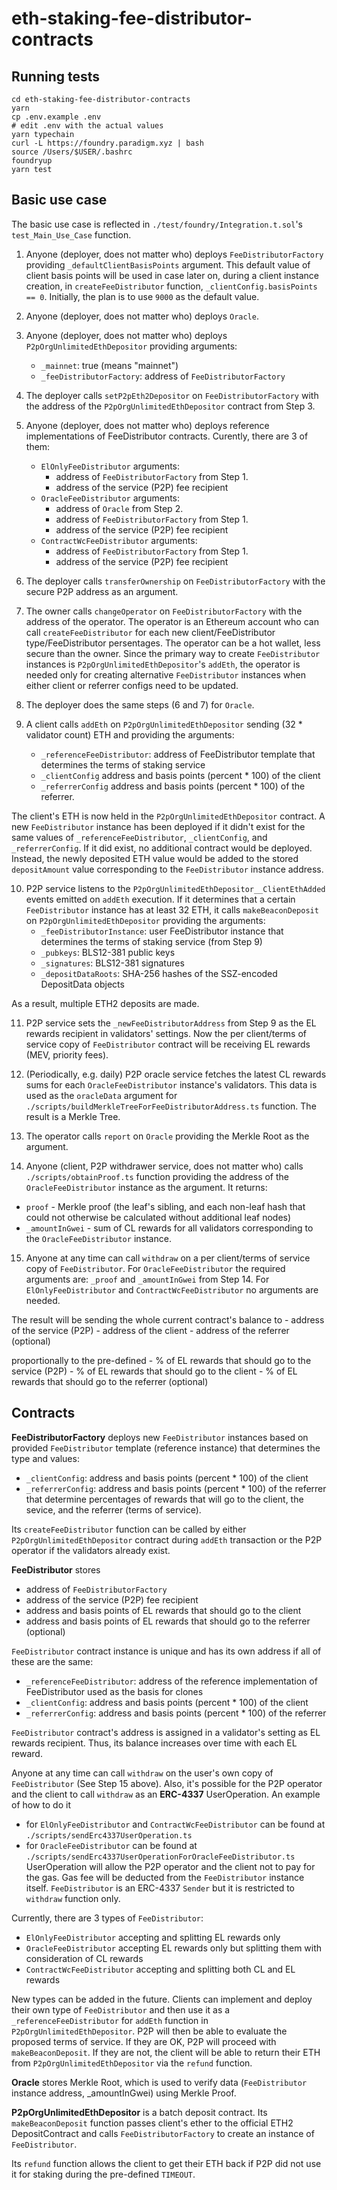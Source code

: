 # eth-staking-fee-distributor-contracts

## Running tests

```shell
cd eth-staking-fee-distributor-contracts
yarn
cp .env.example .env
# edit .env with the actual values
yarn typechain
curl -L https://foundry.paradigm.xyz | bash
source /Users/$USER/.bashrc
foundryup
yarn test
```

## Basic use case
The basic use case is reflected in `./test/foundry/Integration.t.sol`'s `test_Main_Use_Case` function.

1. Anyone (deployer, does not matter who) deploys `FeeDistributorFactory` providing `_defaultClientBasisPoints` argument.
This default value of client basis points will be used in case later on, during a client instance creation, in `createFeeDistributor` function, `_clientConfig.basisPoints == 0`.
Initially, the plan is to use `9000` as the default value.


2. Anyone (deployer, does not matter who) deploys `Oracle`.


3. Anyone (deployer, does not matter who) deploys `P2pOrgUnlimitedEthDepositor` providing arguments:
   - `_mainnet`: true (means "mainnet")
   - `_feeDistributorFactory`: address of `FeeDistributorFactory`


4. The deployer calls `setP2pEth2Depositor` on `FeeDistributorFactory` with the address of the `P2pOrgUnlimitedEthDepositor` contract from Step 3.


5. Anyone (deployer, does not matter who) deploys reference implementations of FeeDistributor contracts. Curently, there are 3 of them:
   - `ElOnlyFeeDistributor`
     arguments:
       - address of `FeeDistributorFactory` from Step 1.
       - address of the service (P2P) fee recipient
   - `OracleFeeDistributor`
     arguments:
       - address of `Oracle` from Step 2.
       - address of `FeeDistributorFactory` from Step 1.
       - address of the service (P2P) fee recipient
   - `ContractWcFeeDistributor`
   arguments:
     - address of `FeeDistributorFactory` from Step 1.
     - address of the service (P2P) fee recipient


6. The deployer calls `transferOwnership` on `FeeDistributorFactory` with the secure P2P address as an argument.


7. The owner calls `changeOperator` on `FeeDistributorFactory` with the address of the operator. 
The operator is an Ethereum account who can call `createFeeDistributor` for each new client/FeeDistributor type/FeeDistributor persentages.
The operator can be a hot wallet, less secure than the owner. 
Since the primary way to create `FeeDistributor` instances is `P2pOrgUnlimitedEthDepositor`'s `addEth`, 
the operator is needed only for creating alternative `FeeDistributor` instances when either client or referrer configs need to be updated.


8. The deployer does the same steps (6 and 7) for `Oracle`.


9. A client calls `addEth` on `P2pOrgUnlimitedEthDepositor` sending (32 * validator count) ETH and providing the arguments:
   - `_referenceFeeDistributor`: address of FeeDistributor template that determines the terms of staking service
   - `_clientConfig` address and basis points (percent * 100) of the client
   - `_referrerConfig` address and basis points (percent * 100) of the referrer.

The client's ETH is now held in the `P2pOrgUnlimitedEthDepositor` contract. A new `FeeDistributor` instance has been deployed if it didn't exist for the same values of
`_referenceFeeDistributor`, `_clientConfig`, and `_referrerConfig`. If it did exist, no additional contract would be deployed. 
Instead, the newly deposited ETH value would be added to the stored `depositAmount` value corresponding to the `FeeDistributor` instance address.


10. P2P service listens to the `P2pOrgUnlimitedEthDepositor__ClientEthAdded` events emitted on `addEth` execution.
If it determines that a certain `FeeDistributor` instance has at least 32 ETH, it calls `makeBeaconDeposit` on `P2pOrgUnlimitedEthDepositor` providing the arguments:
    - `_feeDistributorInstance`: user FeeDistributor instance that determines the terms of staking service (from Step 9)
    - `_pubkeys`: BLS12-381 public keys
    - `_signatures`: BLS12-381 signatures
    - `_depositDataRoots`: SHA-256 hashes of the SSZ-encoded DepositData objects

As a result, multiple ETH2 deposits are made.


11. P2P service sets the `_newFeeDistributorAddress` from Step 9 as the EL rewards recipient in validators' settings.
Now the per client/terms of service copy of `FeeDistributor` contract will be receiving EL rewards (MEV, priority fees).


12. (Periodically, e.g. daily) P2P oracle service fetches the latest CL rewards sums for each `OracleFeeDistributor` instance's validators.
This data is used as the `oracleData` argument for `./scripts/buildMerkleTreeForFeeDistributorAddress.ts` function.
The result is a Merkle Tree.


13. The operator calls `report` on `Oracle` providing the Merkle Root as the argument.


14. Anyone  (client, P2P withdrawer service, does not matter who) calls `./scripts/obtainProof.ts` function providing the address of the `OracleFeeDistributor` instance as the argument.
It returns:
   - `proof` - Merkle proof (the leaf's sibling, and each non-leaf hash that could not otherwise be calculated without additional leaf nodes)
   - `_amountInGwei` - sum of CL rewards for all validators corresponding to the `OracleFeeDistributor` instance.


15. Anyone at any time can call `withdraw` on a per client/terms of service copy of `FeeDistributor`.
For `OracleFeeDistributor` the required arguments are: `_proof` and `_amountInGwei` from Step 14.
For `ElOnlyFeeDistributor` and `ContractWcFeeDistributor` no arguments are needed.

The result will be sending the whole current contract's balance to 
    - address of the service (P2P)
    - address of the client
    - address of the referrer (optional)
    
   proportionally to the pre-defined
    - % of EL rewards that should go to the service (P2P)
    - % of EL rewards that should go to the client
    - % of EL rewards that should go to the referrer (optional)


## Contracts

**FeeDistributorFactory** deploys new `FeeDistributor` instances based on provided `FeeDistributor` template (reference instance) that determines the type and values:
  - `_clientConfig`: address and basis points (percent * 100) of the client
  - `_referrerConfig`: address and basis points (percent * 100) of the referrer
that determine percentages of rewards that will go to the client, the sevice, and the referrer (terms of service).

Its `createFeeDistributor` function can be called by either `P2pOrgUnlimitedEthDepositor` contract during `addEth` transaction
or the P2P operator if the validators already exist.


**FeeDistributor** stores
- address of `FeeDistributorFactory`
- address of the service (P2P) fee recipient
- address and basis points of EL rewards that should go to the client
- address and basis points of EL rewards that should go to the referrer (optional)

`FeeDistributor` contract instance is unique and has its own address if all of these are the same:
- `_referenceFeeDistributor`: address of the reference implementation of FeeDistributor used as the basis for clones
- `_clientConfig`: address and basis points (percent * 100) of the client
- `_referrerConfig`: address and basis points (percent * 100) of the referrer

`FeeDistributor` contract's address is assigned in a validator's setting as EL rewards recipient. Thus, its balance increases over time with each EL reward.

Anyone at any time can call `withdraw` on the user's own copy of `FeeDistributor` (See Step 15 above).
Also, it's possible for the P2P operator and the client to call `withdraw` as an **ERC-4337** UserOperation.
An example of how to do it 
- for `ElOnlyFeeDistributor` and `ContractWcFeeDistributor` can be found at `./scripts/sendErc4337UserOperation.ts`
- for `OracleFeeDistributor` can be found at `./scripts/sendErc4337UserOperationForOracleFeeDistributor.ts`
UserOperation will allow the P2P operator and the client not to pay for the gas. 
Gas fee will be deducted from the `FeeDistributor` instance itself.
`FeeDistributor` is an ERC-4337 `Sender` but it is restricted to `withdraw` function only.

Currently, there are 3 types of `FeeDistributor`:
- `ElOnlyFeeDistributor` accepting and splitting EL rewards only
- `OracleFeeDistributor` accepting EL rewards only but splitting them with consideration of CL rewards
- `ContractWcFeeDistributor` accepting and splitting both CL and EL rewards

New types can be added in the future. 
Clients can implement and deploy their own type of `FeeDistributor` and then use it as a `_referenceFeeDistributor` for `addEth` function in `P2pOrgUnlimitedEthDepositor`.
P2P will then be able to evaluate the proposed terms of service.
If they are OK, P2P will proceed with `makeBeaconDeposit`.
If they are not, the client will be able to return their ETH from `P2pOrgUnlimitedEthDepositor` via the `refund` function.


**Oracle** stores Merkle Root, which is used to verify data (`FeeDistributor` instance address, _amountInGwei) using Merkle Proof.

**P2pOrgUnlimitedEthDepositor** is a batch deposit contract.
Its `makeBeaconDeposit` function passes client's ether to the official ETH2 DepositContract and calls `FeeDistributorFactory` to create an instance of `FeeDistributor`.

Its `refund` function allows the client to get their ETH back if P2P did not use it for staking during the pre-defined `TIMEOUT`.
